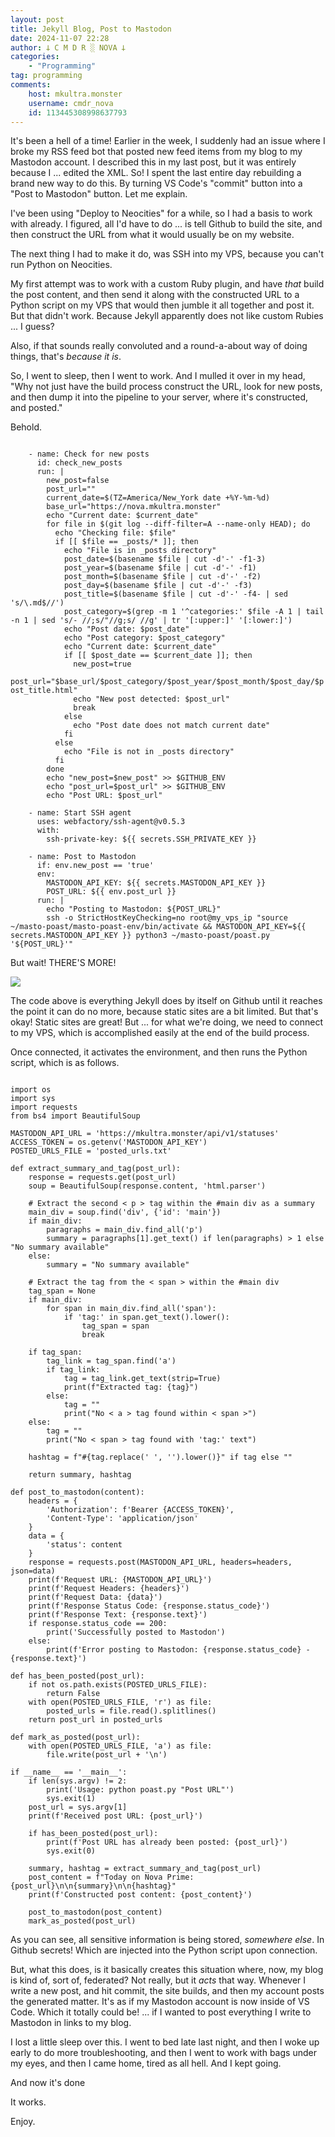 ```yaml
---
layout: post
title: Jekyll Blog, Post to Mastodon
date: 2024-11-07 22:28
author: 𐕣 C M D R ░ NOVA 𐕣
categories:
    - "Programming"
tag: programming
comments:
    host: mkultra.monster
    username: cmdr_nova
    id: 113445308998637793
---
```

It's been a hell of a time! Earlier in the week, I suddenly had an issue where I broke my RSS feed bot that posted new feed items from my blog to my Mastodon account. I described this in my last post, but it was entirely because I ... edited the XML. So! I spent the last entire day rebuilding a brand new way to do this. By turning VS Code's "commit" button into a "Post to Mastodon" button. Let me explain.

I've been using "Deploy to Neocities" for a while, so I had a basis to work with already. I figured, all I'd have to do ... is tell Github to build the site, and then construct the URL from what it would usually be on my website.

The next thing I had to make it do, was SSH into my VPS, because you can't run Python on Neocities.

My first attempt was to work with a custom Ruby plugin, and have *that* build the post content, and then send it along with the constructed URL to a Python script on my VPS that would then jumble it all together and post it. But that didn't work. Because Jekyll apparently does not like custom Rubies ... I guess?

Also, if that sounds really convoluted and a round-a-about way of doing things, that's *because it is*.

So, I went to sleep, then I went to work. And I mulled it over in my head, "Why not just have the build process construct the URL, look for new posts, and then dump it into the pipeline to your server, where it's constructed, and posted."

Behold.

<code>
    - name: Check for new posts
      id: check_new_posts
      run: |
        new_post=false
        post_url=""
        current_date=$(TZ=America/New_York date +%Y-%m-%d)
        base_url="https://nova.mkultra.monster"
        echo "Current date: $current_date"
        for file in $(git log --diff-filter=A --name-only HEAD); do
          echo "Checking file: $file"
          if [[ $file == _posts/* ]]; then
            echo "File is in _posts directory"
            post_date=$(basename $file | cut -d'-' -f1-3)
            post_year=$(basename $file | cut -d'-' -f1)
            post_month=$(basename $file | cut -d'-' -f2)
            post_day=$(basename $file | cut -d'-' -f3)
            post_title=$(basename $file | cut -d'-' -f4- | sed 's/\.md$//')
            post_category=$(grep -m 1 '^categories:' $file -A 1 | tail -n 1 | sed 's/- //;s/"//g;s/ //g' | tr '[:upper:]' '[:lower:]')
            echo "Post date: $post_date"
            echo "Post category: $post_category"
            echo "Current date: $current_date"
            if [[ $post_date == $current_date ]]; then
              new_post=true
              post_url="$base_url/$post_category/$post_year/$post_month/$post_day/$post_title.html"
              echo "New post detected: $post_url"
              break
            else
              echo "Post date does not match current date"
            fi
          else
            echo "File is not in _posts directory"
          fi
        done
        echo "new_post=$new_post" >> $GITHUB_ENV
        echo "post_url=$post_url" >> $GITHUB_ENV
        echo "Post URL: $post_url"
</code>
<code>
    - name: Start SSH agent
      uses: webfactory/ssh-agent@v0.5.3
      with:
        ssh-private-key: ${{ secrets.SSH_PRIVATE_KEY }}
</code>
<code>
    - name: Post to Mastodon
      if: env.new_post == 'true'
      env:
        MASTODON_API_KEY: ${{ secrets.MASTODON_API_KEY }}
        POST_URL: ${{ env.post_url }}
      run: |
        echo "Posting to Mastodon: ${POST_URL}"
        ssh -o StrictHostKeyChecking=no root@my_vps_ip "source ~/masto-poast/masto-poast-env/bin/activate && MASTODON_API_KEY=${{ secrets.MASTODON_API_KEY }} python3 ~/masto-poast/poast.py '${POST_URL}'"
</code>

But wait! THERE'S MORE!

<img src="/img/posts/poast/wait.gif">

The code above is everything Jekyll does by itself on Github until it reaches the point it can do no more, because static sites are a bit limited. But that's okay! Static sites are great! But ... for what we're doing, we need to connect to my VPS, which is accomplished easily at the end of the build process.

Once connected, it activates the environment, and then runs the Python script, which is as follows.

<code>                                                                        
import os
import sys
import requests
from bs4 import BeautifulSoup
</code>
<code>
MASTODON_API_URL = 'https://mkultra.monster/api/v1/statuses'
ACCESS_TOKEN = os.getenv('MASTODON_API_KEY')
POSTED_URLS_FILE = 'posted_urls.txt'
</code>
<code>
def extract_summary_and_tag(post_url):
    response = requests.get(post_url)
    soup = BeautifulSoup(response.content, 'html.parser')
</code>
<code>
    # Extract the second < p > tag within the #main div as a summary
    main_div = soup.find('div', {'id': 'main'})
    if main_div:
        paragraphs = main_div.find_all('p')
        summary = paragraphs[1].get_text() if len(paragraphs) > 1 else "No summary available"
    else:
        summary = "No summary available"
</code>
<code>    
    # Extract the tag from the < span > within the #main div
    tag_span = None
    if main_div:
        for span in main_div.find_all('span'):
            if 'tag:' in span.get_text().lower():
                tag_span = span
                break
</code>
<code>    
    if tag_span:
        tag_link = tag_span.find('a')
        if tag_link:
            tag = tag_link.get_text(strip=True)
            print(f"Extracted tag: {tag}")
        else:
            tag = ""
            print("No < a > tag found within < span >")
    else:
        tag = ""
        print("No < span > tag found with 'tag:' text")
</code>
<code>
    hashtag = f"#{tag.replace(' ', '').lower()}" if tag else ""
</code>
<code>
    return summary, hashtag
</code>
<code>
def post_to_mastodon(content):
    headers = {
        'Authorization': f'Bearer {ACCESS_TOKEN}',
        'Content-Type': 'application/json'
    }
    data = {
        'status': content
    }
    response = requests.post(MASTODON_API_URL, headers=headers, json=data)
    print(f'Request URL: {MASTODON_API_URL}')
    print(f'Request Headers: {headers}')
    print(f'Request Data: {data}')
    print(f'Response Status Code: {response.status_code}')
    print(f'Response Text: {response.text}')
    if response.status_code == 200:
        print('Successfully posted to Mastodon')
    else:
        print(f'Error posting to Mastodon: {response.status_code} - {response.text}')
</code>
<code>
def has_been_posted(post_url):
    if not os.path.exists(POSTED_URLS_FILE):
        return False
    with open(POSTED_URLS_FILE, 'r') as file:
        posted_urls = file.read().splitlines()
    return post_url in posted_urls
</code>
<code>
def mark_as_posted(post_url):
    with open(POSTED_URLS_FILE, 'a') as file:
        file.write(post_url + '\n')
</code>
<code>
if __name__ == '__main__':
    if len(sys.argv) != 2:
        print('Usage: python poast.py "Post URL"')
        sys.exit(1)
    post_url = sys.argv[1]
    print(f'Received post URL: {post_url}')
</code>
<code>    
    if has_been_posted(post_url):
        print(f'Post URL has already been posted: {post_url}')
        sys.exit(0)
</code>
<code>    
    summary, hashtag = extract_summary_and_tag(post_url)
    post_content = f"Today on Nova Prime: {post_url}\n\n{summary}\n\n{hashtag}"
    print(f'Constructed post content: {post_content}')
</code>
<code>    
    post_to_mastodon(post_content)
    mark_as_posted(post_url)
</code>

As you can see, all sensitive information is being stored, *somewhere else*. In Github secrets! Which are injected into the Python script upon connection.

But, what this does, is it basically creates this situation where, now, my blog is kind of, sort of, federated? Not really, but it *acts* that way. Whenever I write a new post, and hit commit, the site builds, and then my account posts the generated matter. It's as if my Mastodon account is now inside of VS Code. Which it totally could be! ... if I wanted to post everything I write to Mastodon in links to my blog.

I lost a little sleep over this. I went to bed late last night, and then I woke up early to do more troubleshooting, and then I went to work with bags under my eyes, and then I came home, tired as all hell. And I kept going.

And now it's done

It works.

Enjoy.